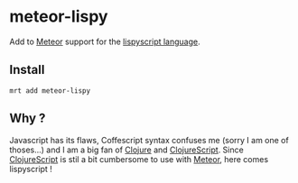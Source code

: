 # meteor-lispy

Add to [Meteor](http://meteor.com) support for the [lispyscript language](http://lispyscript.com).

## Install

`mrt add meteor-lispy`

## Why ?

Javascript has its flaws, Coffescript syntax confuses me (sorry I am one of thoses...) and I am a big fan
of [Clojure](http://clojure.org) and [ClojureScript](https://github.com/clojure/clojurescript). 
Since [ClojureScript](https://github.com/clojure/clojurescript) is stil a bit cumbersome to use 
with [Meteor](http://meteor.com), here comes lispyscript !